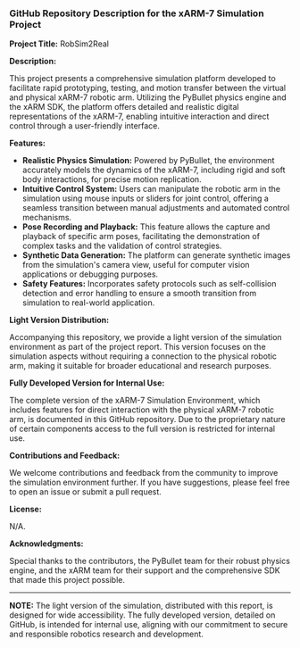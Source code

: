 ### GitHub Repository Description for the xARM-7 Simulation Project

**Project Title:** RobSim2Real

**Description:**

This project presents a comprehensive simulation platform developed to facilitate rapid prototyping, testing, and motion transfer between the virtual and physical xARM-7 robotic arm. Utilizing the PyBullet physics engine and the xARM SDK, the platform offers detailed and realistic digital representations of the xARM-7, enabling intuitive interaction and direct control through a user-friendly interface.

**Features:**

- **Realistic Physics Simulation:** Powered by PyBullet, the environment accurately models the dynamics of the xARM-7, including rigid and soft body interactions, for precise motion replication.
- **Intuitive Control System:** Users can manipulate the robotic arm in the simulation using mouse inputs or sliders for joint control, offering a seamless transition between manual adjustments and automated control mechanisms.
- **Pose Recording and Playback:** This feature allows the capture and playback of specific arm poses, facilitating the demonstration of complex tasks and the validation of control strategies.
- **Synthetic Data Generation:** The platform can generate synthetic images from the simulation's camera view, useful for computer vision applications or debugging purposes.
- **Safety Features:** Incorporates safety protocols such as self-collision detection and error handling to ensure a smooth transition from simulation to real-world application.

**Light Version Distribution:**

Accompanying this repository, we provide a light version of the simulation environment as part of the project report. This version focuses on the simulation aspects without requiring a connection to the physical robotic arm, making it suitable for broader educational and research purposes.

**Fully Developed Version for Internal Use:**

The complete version of the xARM-7 Simulation Environment, which includes features for direct interaction with the physical xARM-7 robotic arm, is documented in this GitHub repository. Due to the proprietary nature of certain components access to the full version is restricted for internal use.

**Contributions and Feedback:**

We welcome contributions and feedback from the community to improve the simulation environment further. If you have suggestions, please feel free to open an issue or submit a pull request.

**License:**

N/A.

**Acknowledgments:**

Special thanks to the contributors, the PyBullet team for their robust physics engine, and the xARM team for their support and the comprehensive SDK that made this project possible.

---

**NOTE:** The light version of the simulation, distributed with this report, is designed for wide accessibility. The fully developed version, detailed on GitHub, is intended for internal use, aligning with our commitment to secure and responsible robotics research and development.
